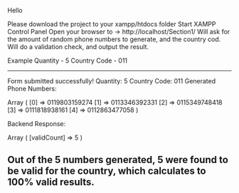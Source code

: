 Hello

Please download the project to your xampp/htdocs folder
Start XAMPP Control Panel
Open your browser to -> http://localhost/Section1/
Will ask for the amount of random phone numbers to generate, and the country cod.
Will do a validation check, and output the result.

Example
Quantity - 5 
Country Code - 011


-----------------------------------------------------------------------------------------------------------------------------
Form submitted successfully!
Quantity: 5
Country Code: 011
Generated Phone Numbers:

Array
(
    [0] => 0119803159274
    [1] => 0113346392331
    [2] => 0115349748418
    [3] => 0111818938161
    [4] => 0112863477058
)

Backend Response:

Array
(
    [validCount] => 5
)

Out of the 5 numbers generated, 5 were found to be valid for the country, which calculates to 100% valid results.
-----------------------------------------------------------------------------------------------------------------------------
